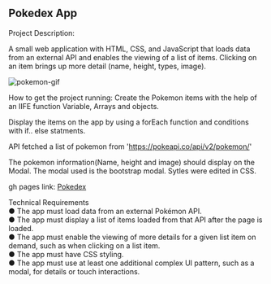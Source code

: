 ## Pokedex App

Project Description:

A small web application with HTML, CSS, and JavaScript that loads data from an external API and enables the viewing of a list of items. Clicking on an item brings up more detail (name, height, types, image).

![pokemon-gif](https://user-images.githubusercontent.com/80426764/136884894-f6fcd888-6cce-4fd0-995e-28c4e4150232.gif)

How to get the project running:
Create the Pokemon items with the help of an IIFE function Variable, Arrays and objects.

Display the items on the app by using a forEach function and conditions with if.. else statments.

API fetched a list of pokemon from 'https://pokeapi.co/api/v2/pokemon/'

The pokemon information(Name, height and image) should display on the Modal. The modal used is the bootstrap modal. Sytles were edited in CSS. 

gh pages link:
[Pokedex](https://joshmou95.github.io/simple-javascript-app/)

Technical Requirements<br>
● The app must load data from an external Pokémon API.<br>
● The app must display a list of items loaded from that API after the page is loaded.<br>
● The app must enable the viewing of more details for a given list item on demand, such as when clicking on a list item.<br>
● The app must have CSS styling.<br>
● The app must use at least one additional complex UI pattern, such as a modal, for details or touch interactions.<br>

